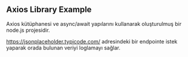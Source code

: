 ## Axios Library Example
Axios kütüphanesi ve async/await yapılarını kullanarak oluşturulmuş bir node.js projesidir.

https://jsonplaceholder.typicode.com/ adresindeki bir endpointe istek yaparak orada bulunan veriyi loglamayı sağlar.
